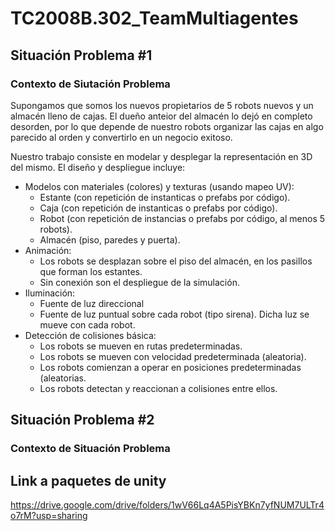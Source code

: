 # TC2008B.302_TeamMultiagentes

## Situación Problema #1

### Contexto de Siutación Problema

Supongamos que somos los nuevos propietarios de 5 robots nuevos y un almacén lleno de cajas. El dueño anteior del almacén lo dejó en completo desorden, por lo que depende de nuestro robots organizar las cajas en algo parecido al orden y convertirlo en un negocio exitoso.

Nuestro trabajo consiste en modelar y desplegar la representación en 3D del mismo. El diseño y despliegue incluye:
- Modelos con materiales (colores) y texturas (usando mapeo UV):
    - Estante (con repetición de instanticas o prefabs por código).
    - Caja (con repetición de instanticas o prefabs por código).
    - Robot (con repetición de instancias o prefabs por código, al menos 5 robots).
    - Almacén (piso, paredes y puerta).
- Animación:
  - Los robots se desplazan sobre el piso del almacén, en los pasillos que forman los estantes.
  - Sin conexión son el despliegue de la simulación.
- Iluminación:
  - Fuente de luz direccional
  - Fuente de luz puntual sobre cada robot (tipo sirena). Dicha luz se mueve con cada robot. 
- Detección de colisiones básica:
  - Los robots se mueven en rutas predeterminadas.
  - Los robots se mueven con velocidad predeterminada (aleatoria).
  - Los robots comienzan a operar en posiciones predeterminadas (aleatorias.
  - Los robots detectan y reaccionan a colisiones entre ellos.
  
## Situación Problema #2
### Contexto de Situación Problema

## Link a paquetes de unity
https://drive.google.com/drive/folders/1wV66Lq4A5PisYBKn7yfNUM7ULTr4o7rM?usp=sharing
